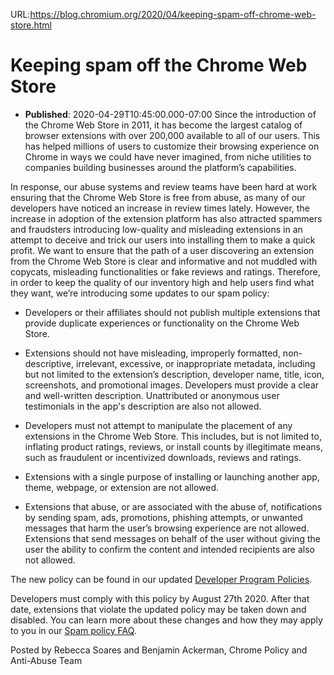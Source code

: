 URL:https://blog.chromium.org/2020/04/keeping-spam-off-chrome-web-store.html
# Keeping spam off the Chrome Web Store
- **Published**: 2020-04-29T10:45:00.000-07:00
Since the introduction of the Chrome Web Store in 2011, it has become the largest catalog of browser extensions with over 200,000 available to all of our users. This has helped millions of users to customize their browsing experience on Chrome in ways we could have never imagined, from niche utilities to companies building businesses around the platform’s capabilities.

In response, our abuse systems and review teams have been hard at work ensuring that the Chrome Web Store is free from abuse, as many of our developers have noticed an increase in review times lately. However, the increase in adoption of the extension platform has also attracted spammers and fraudsters introducing low-quality and misleading extensions in an attempt to deceive and trick our users into installing them to make a quick profit. We want to ensure that the path of a user discovering an extension from the Chrome Web Store is clear and informative and not muddled with copycats, misleading functionalities or fake reviews and ratings. Therefore, in order to keep the quality of our inventory high and help users find what they want, we’re introducing some updates to our spam policy:

* Developers or their affiliates should not publish multiple extensions that provide duplicate experiences or functionality on the Chrome Web Store.

* Extensions should not have misleading, improperly formatted, non-descriptive, irrelevant, excessive, or inappropriate metadata, including but not limited to the extension’s description, developer name, title, icon, screenshots, and promotional images. Developers must provide a clear and well-written description. Unattributed or anonymous user testimonials in the app's description are also not allowed.

* Developers must not attempt to manipulate the placement of any extensions in the Chrome Web Store. This includes, but is not limited to, inflating product ratings, reviews, or install counts by illegitimate means, such as fraudulent or incentivized downloads, reviews and ratings.

* Extensions with a single purpose of installing or launching another app, theme, webpage, or extension are not allowed.

* Extensions that abuse, or are associated with the abuse of, notifications by sending spam, ads, promotions, phishing attempts, or unwanted messages that harm the user’s browsing experience are not allowed. Extensions that send messages on behalf of the user without giving the user the ability to confirm the content and intended recipients are also not allowed.

The new policy can be found in our updated [Developer Program Policies](https://developer.chrome.com/webstore/program_policies#spam).

Developers must comply with this policy by August 27th 2020. After that date, extensions that violate the updated policy may be taken down and disabled. You can learn more about these changes and how they may apply to you in our [Spam policy FAQ](https://developer.chrome.com/webstore/spam-faq).

Posted by Rebecca Soares and Benjamin Ackerman, Chrome Policy and Anti-Abuse Team